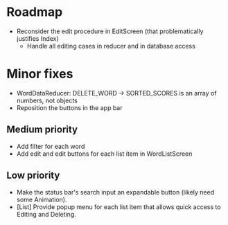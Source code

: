# Roadmap
- Reconsider the edit procedure in EditScreen (that problematically justifies Index)
  + Handle all editing cases in reducer and in database access

# Minor fixes
- WordDataReducer: DELETE_WORD -> SORTED_SCORES is an array of numbers, not objects
- Reposition the buttons in the app bar

## Medium priority
- Add filter for each word
- Add edit and edit buttons for each list item in WordListScreen

## Low priority
- Make the status bar's search input an expandable button (likely need some Animation).
- [List] Provide popup menu for each list item that allows quick access to Editing and Deleting.
